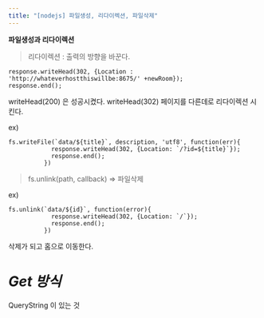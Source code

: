 ```yaml
---
title: "[nodejs] 파일생성, 리다이렉션, 파일삭제"
---
```


**파일생성과 리다이렉션** 
>리다이렉션 : 출력의 방향을 바꾼다.

```
response.writeHead(302, {Location : 'http://whateverhostthiswillbe:8675/' +newRoom});
response.end();
```

writeHead(200) 은 성공시켰다.
writeHead(302) 페이지를 다른데로 리다이렉션 시킨다.


ex)
```
fs.writeFile(`data/${title}`, description, 'utf8', function(err){
            response.writeHead(302, {Location: `/?id=${title}`});
            response.end();
          })
```


>  fs.unlink(path, callback) => 파일삭제

ex)
```
fs.unlink(`data/${id}`, function(error){
            response.writeHead(302, {Location: `/`});
            response.end();
          })
```
삭제가 되고 홈으로 이동한다.



# *Get 방식*
QueryString 이 있는 것
